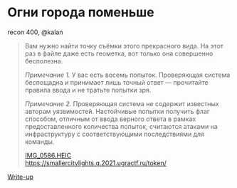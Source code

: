# Огни города поменьше

recon 400, @kalan

> Вам нужно найти точку съёмки этого прекрасного вида. На этот раз в файле даже есть геометка, вот только она совершенно бесполезна.
> 
> _Примечание 1._ У вас есть восемь попыток. Проверяющая система беспощадна и принимает лишь точный ответ — прочитайте правила ввода и не тратьте попытки зря.
> 
> _Примечание 2._ Проверяющая система не содержит известных авторам уязвимостей. Настойчивые попытки получить флаг способом, отличным от ввода верного ответа в рамках предоставленного количества попыток, считаются атаками на инфраструктуру с соответствующими последствиями для команды.
> 
> [IMG_0586.HEIC](app/IMG_0586.HEIC)  
> https://smallercitylights.q.2021.ugractf.ru/token/

[Write-up](WRITEUP.md)
